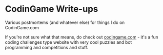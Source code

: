 # CodinGame Write-ups
Various postmortems (and whatever else) for things I do on CodinGame.com

If you're not sure what that means, do check out [codingame.com](http://www.codingame.com) - it's a fun coding challenges type website with very cool puzzles and bot programming and competitions and stuff.
